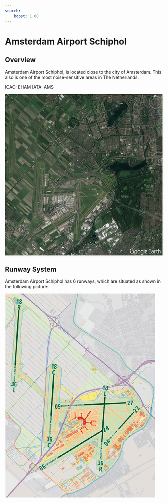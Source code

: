 ```yaml
---
search:
    boost: 1.00
---
```


# Amsterdam Airport Schiphol

## Overview

Amsterdam Airport Schiphol, is located close to the city of Amsterdam. This also is one of the most noise-sensitive areas in The Netherlands.

ICAO: EHAM
IATA: AMS

![EHAM Overview](/img/eham_overview.png)

## Runway System

Amsterdam Airport Schiphol has 6 runways, which are situated as shown in the following picture:

![Runway System](/img/eham_Runway_System.jpg)

